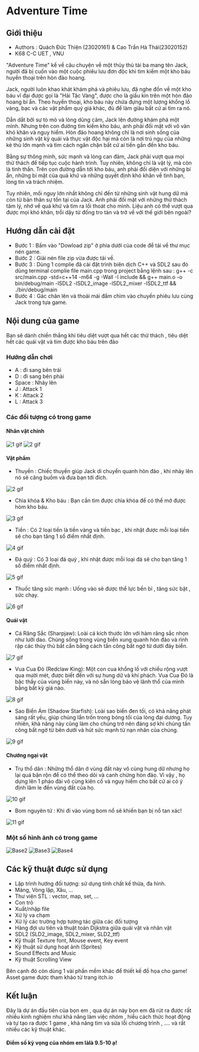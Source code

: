 # Adventure Time




## Giới thiệu
- Authors : Quách Đức Thiện (23020161) & Cao Trần Hà Thái(23020152)
- K68 C-C UET , VNU


"Adventure Time" kể về câu chuyện về một thủy thủ tài ba mang tên Jack, người đã bị cuốn vào một cuộc phiêu lưu đơn độc khi tìm kiếm một kho báu huyền thoại trên hòn đảo hoang.

Jack, người luôn khao khát khám phá và phiêu lưu, đã nghe đồn về một kho báu vĩ đại được gọi là "Hải Tặc Vàng", được cho là giấu kín trên một hòn đảo hoang bí ẩn. Theo huyền thoại, kho báu này chứa đựng một lượng khổng lồ vàng, bạc và các vật phẩm quý giá khác, đủ để làm giàu bất cứ ai tìm ra nó.

Dẫn dắt bởi sự tò mò và lòng dũng cảm, Jack lên đường khám phá một mình. Nhưng trên con đường tìm kiếm kho báu, anh phải đối mặt với vô vàn khó khăn và nguy hiểm. Hòn đảo hoang không chỉ là nơi sinh sống của những sinh vật kỳ quái và thực vật độc hại mà còn là nơi trú ngụ của những kẻ thù lớn mạnh và tìm cách ngăn chặn bất cứ ai tiến gần đến kho báu.

Bằng sự thông minh, sức mạnh và lòng can đảm, Jack phải vượt qua mọi thử thách để tiếp tục cuộc hành trình. Tuy nhiên, không chỉ là vật lý, mà còn là tinh thần. Trên con đường dẫn tới kho báu, anh phải đối diện với những bí ẩn, những bí mật của quá khứ và những quyết định khó khăn về tình bạn, lòng tin và trách nhiệm.

Tuy nhiên, mối nguy lớn nhất không chỉ đến từ những sinh vật hung dữ mà còn từ bản thân sự tồn tại của Jack. Anh phải đối mặt với những thử thách tâm lý, nhớ về quá khứ và tìm ra lối thoát cho mình. Liệu anh có thể vượt qua được mọi khó khăn, trỗi dậy từ đống tro tàn và trở về với thế giới bên ngoài?
## Hướng dẫn cài đặt 
- Bước 1 : Bấm vào "Dowload zip" ở phía dưới của code để tải về thư mục nén game.
- Bước 2 : Giải nén file zip vừa được tải về.
- Bước 3 : Dùng 1 complie đã cài đặt trình biên dịch C++ và SDL2 sau đó dùng terminal complie file main.cpp trong project bằng lệnh sau :
g++ -c src/main.cpp -std=c++14 -m64 -g -Wall -I include && g++ main.o -o bin/debug/main -lSDL2 -lSDL2_image -lSDL2_mixer -lSDL2_ttf && ./bin/debug/main
- Bước 4 : Gác chân lên và thoải mái đắm chìm vào chuyến phiêu lưu cùng Jack trong tựa game.
## Nội dung của game
Bạn sẽ dành chiền thắng khi tiêu diệt vượt qua hết các thử thách , tiêu diệt hết các quái vật và tìm được kho báu trên đảo
### Hướng dẫn chơi

- A : đi sang bên trái
- D : đi sang bên phải
- Space : Nhảy lên
- J : Attack 1
- K : Attack 2
- L : Attack 3
### Các đối tượng có trong game

#### Nhân vật chính
![1 gif](https://github.com/thienquach33/Adventure-Time/blob/main/assets/pic/player_run.gif)  ![2 gif](https://github.com/thienquach33/Adventure-Time/blob/main/assets/pic/player_attack.gif)

#### Vật phẩm
- Thuyền : Chiếc thuyền giúp Jack di chuyển quanh hòn đảo , khi nhảy lên nó sẽ căng buồm và đưa bạn tới đích.

![2 gif](https://github.com/thienquach33/Adventure-Time/blob/main/assets/pic/ship.gif)
- Chìa khóa & Kho báu : Bạn cần tìm được chìa khóa để có thể mở được hòm kho báu.

![3 gif](https://github.com/thienquach33/Advanture-Time-/blob/main/assets/pic/chest.gif)

- Tiền : Có 2 loại tiền là tiền vàng và tiền bạc , khi nhặt được mỗi loại tiền sẽ cho bạn tăng 1 số điểm nhất định.

![4 gif](https://github.com/thienquach33/Advanture-Time-/blob/main/assets/pic/coin.gif)

- Đá quý : Có 3 loại đá quý , khi nhặt được mỗi loại đá sẽ cho bạn tăng 1 số điểm nhất định.

![5 gif](https://github.com/thienquach33/Advanture-Time-/blob/main/assets/pic/diamod.gif)

- Thuốc tăng sức mạnh : Uống vào sẽ được thể lực bền bỉ , tăng sức bật , sức chạy.

![6 gif](https://github.com/thienquach33/Adventure-Time/blob/main/assets/pic/postion.gif)

#### Quái vật
- Cá Răng Sắc (Sharpjaw): Loài cá kích thước lớn với hàm răng sắc nhọn như lưỡi dao. Chúng sống trong vùng biển xung quanh hòn đảo và rình rập các thủy thủ bất cẩn bằng cách tấn công bất ngờ từ dưới đáy biển.

![7 gif](https://github.com/thienquach33/Advanture-Time-/blob/main/assets/pic/fish.gif)

- Vua Cua Đỏ (Redclaw King): Một con cua khổng lồ với chiều rộng vượt qua mười mét, được biết đến với sự hung dữ và khí phách. Vua Cua Đỏ là bậc thầy của vùng biển này, và nó sẵn lòng bảo vệ lãnh thổ của mình bằng bất kỳ giá nào.

![8 gif](https://github.com/thienquach33/Advanture-Time-/blob/main/assets/pic/king_crab.gif)

- Sao Biển Ám (Shadow Starfish): Loài sao biển đen tối, có khả năng phát sáng rất yếu, giúp chúng lẩn trốn trong bóng tối của lòng đại dương. Tuy nhiên, khả năng này cũng làm cho chúng trở nên đáng sợ khi chúng tấn công bất ngờ từ bên dưới và hút sức mạnh từ nạn nhân của chúng.

![9 gif](https://github.com/thienquach33/Advanture-Time-/blob/main/assets/pic/star.gif)

#### Chướng ngại vật

- Trụ thổ dân : Những thổ dân ở vùng đất này vô cùng hung dữ nhưng họ lại quá bận rộn để có thể theo dõi và canh chừng hòn đảo. Vì vậy , họ dựng lên 1 pháo đài vô cùng kiên cố và nguy hiểm cho bất cứ ai có ý định lăm le đến vùng đất của họ.

![10 gif](https://github.com/thienquach33/Advanture-Time-/blob/main/assets/pic/totem.gif)

- Bom nguyên tử : Khi đi vào vùng bom nổ sẽ khiến bạn bị nổ tan xác!

![11 gif](https://github.com/thienquach33/Adventure-Time/blob/main/assets/pic/bomb.gif)

### Một số hình ảnh có trong game

![Base2](https://github.com/thienquach33/Adventure-Time/blob/main/assets/pic/menu.png)  ![Base3](https://github.com/thienquach33/Adventure-Time/blob/main/assets/pic/setting.png)
![Base4](https://github.com/thienquach33/Adventure-Time/blob/main/assets/pic/game_over.png)

## Các kỹ thuật được sử dụng

- Lập trình hướng đối tượng: sử dụng tính chất kế thừa, đa hình.
- Mảng, Vòng lặp, Xâu, ...
- Thư viện STL : vector, map, set, ...
- Con trỏ
- Xuất/nhập file
- Xử lý va chạm
- Xử lý các trường hợp tương tác giữa các đối tượng
- Hàng đợi ưu tiên và thuật toán Dijkstra giữa quái vật và nhân vật
- SDL2 (SLD2_image, SDL2_mixer, SLD2_ttf)
- Kỹ thuật Texture font, Mouse event, Key event
- Kỹ thuật sử dụng hoạt ảnh (Sprites)
- Sound Effects and Music
- Kỹ thuật Scrolling View

Bên cạnh đó còn dùng 1 vài phần mềm khác để thiết kế đồ họa cho game!
Asset game được tham khảo từ trang itch.io


## Kết luận
Đây là dự án đầu tiên của bọn em , qua dự án này bọn em đã rút ra được rất nhiều kinh nghiệm như khả năng làm việc nhóm , hiểu cách thức hoạt động và tự tạo ra được 1 game , khả năng tìm và sửa lỗi chương trình , .... và rất nhiều các kỹ thuật khác.

#### Điểm số kỳ vọng của nhóm em làlà 9.5-10 ạ!
